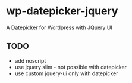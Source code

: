 # wp-datepicker-jquery
A Datepicker for Wordpress with JQuery UI

## TODO
- add noscript
- use jquery slim - not possible with datepicker
- use custom jquery-ui only with datepicker

